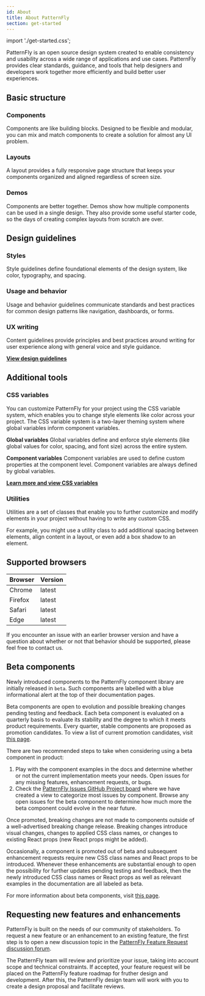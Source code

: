 ```yaml
---
id: About
title: About PatternFly
section: get-started
---
```


import './get-started.css';

PatternFly is an open source design system created to enable consistency and usability across a wide range of applications and use cases. PatternFly provides clear standards, guidance, and tools that help designers and developers work together more efficiently and build better user experiences.

## Basic structure

### Components

Components are like building blocks. Designed to be flexible and modular, you can mix and match components to create a solution for almost any UI problem.

### Layouts

A layout provides a fully responsive page structure that keeps your components organized and aligned regardless of screen size.

### Demos

Components are better together. Demos show how multiple components can be used in a single design. They also provide some useful starter code, so the days of creating complex layouts from scratch are over.

## Design guidelines

### Styles

Style guidelines define foundational elements of the design system, like color, typography, and spacing.

### Usage and behavior

Usage and behavior guidelines communicate standards and best practices for common design patterns like navigation, dashboards, or forms.

### UX writing

Content guidelines provide principles and best practices around writing for user experience along with general voice and style guidance.

[**View design guidelines**](/guidelines/colors) <i className="ws-content-blueArrow fas fa-arrow-right pf-u-mx-sm"></i>

## Additional tools

### CSS variables

You can customize PatternFly for your project using the CSS variable system, which enables you to change style elements like color across your project. The CSS variable system is a two-layer theming system where global variables inform component variables.

**Global variables**
Global variables define and enforce style elements (like global values for color, spacing, and font size) across the entire system.

**Component variables**
Component variables are used to define custom properties at the component level. Component variables are always defined by global variables.

[**Learn more and view CSS variables**](/developer-resources/global-css-variables) <i className="ws-content-blueArrow fas fa-arrow-right pf-u-mx-sm"></i>

### Utilities

Utilities are a set of classes that enable you to further customize and modify elements in your project without having to write any custom CSS.

For example, you might use a utility class to add additional spacing between elements, align content in a layout, or even add a box shadow to an element.

## Supported browsers

| Browser | Version |
| ------- | ------- |
| Chrome  | latest  |
| Firefox | latest  |
| Safari  | latest  |
| Edge    | latest  |

If you encounter an issue with an earlier browser version and have a question about whether or not that behavior should be supported, please feel free to contact us.

<!-- This section is WIP ** we need to wait to see how this content gets included **

Flexibility
PatternFly was built to be flexible and is scoped to work in tandem with other design systems. This means you’re able to use PatternFly components alongside components from systems like Bootstrap, Material.io, or older versions of PatternFly.

For example, our code is written like pf-c-alert
alert
So if you had …
Include an example -->

## Beta components

Newly introduced components to the PatternFly component library are
initially released in `beta`. Such components are labelled with a blue informational alert at the top of their documentation pages.

Beta components are open to evolution and possible breaking changes
pending testing and feedback. Each beta component is evaluated on a quarterly basis to evaluate its stability
and the degree to which it meets product requirements. Every quarter, stable
components are proposed as promotion candidates. To view a list of current promotion candidates, visit
[this page](https://github.com/patternfly/patternfly-org/tree/main/beta-component-promotion).

There are two recommended steps to take when considering using a beta component in product:
1. Play with the component examples in the docs and determine whether or not the current implementation meets your needs. Open issues for any missing features, enhancement requests, or bugs.
2. Check the [PatternFly Issues GitHub Project board](https://github.com/orgs/patternfly/projects/7/views/5) where we have created a view to categorize most issues by component. Browse any open issues for the beta component to determine how much more the beta component could evolve in the near future.

Once promoted, breaking changes are not made to components outside of a well-advertised
breaking change release. Breaking changes introduce visual changes, changes to applied CSS
class names, or changes to existing React props (new React props might be added).

Occasionally, a component is promoted out of beta and subsequent enhancement requests require new CSS class names
and React props to be introduced. Whenever these enhancements are substantial enough to open the possibility
for further updates pending testing and feedback, then the newly introduced CSS class names or React props
as well as relevant examples in the documentation are all labeled as beta.

For more information about beta components, visit [this page](https://github.com/patternfly/patternfly-org/tree/main/beta-component-promotion).

## Requesting new features and enhancements
PatternFly is built on the needs of our community of stakeholders. To request a new feature or an enhancement to an existing feature, the first step is to open a new discussion topic in the [PatternFly Feature Request discussion forum](https://github.com/orgs/patternfly/discussions/categories/feature-requests). 

The PatternFly team will review and prioritize your issue, taking into account scope and technical constraints. If accepted, your feature request will be placed on the PatternFly feature roadmap for fruther design and development. After this, the PatternFly design team will work with you to create a design proposal and facilitate reviews.